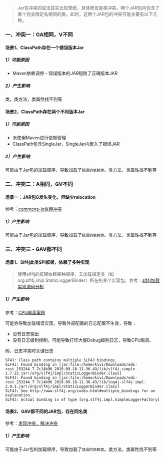 >  Jar包冲突的说法其实比较笼统，具体而言是类冲突。两个JAR包内包含了某个完全限定名相同的类。此时，这两个JAR包的冲突可能主要有以下几种。

### 一、冲突一：GA相同，V不同

#### 场景1、ClassPath存在一个错误版本Jar

##### 1）可能原因

* Maven依赖调停 - 错误版本的JAR短路了正确版本JAR

##### 2）产生影响

类，类方法，类属性找不到等

#### 场景2、ClassPath存在两个不同版本Jar

##### 1）可能原因

* 未使用Maven进行依赖管理
* ClassPath包含SingleJar，SingleJar内嵌入了错误JAR

##### 2）产生影响

可能由于Jar包的加载顺序，导致加载了`错误的依赖类`。类方法，类属性找不到等

### 二、冲突二：A相同，GV不同

#### 场景一：JAR包G发生变化，但缺少relocation

参考：[commons-io依赖冲突](../0.TroubleShooting/1.流程分析/11.commons-io依赖冲突.md)

##### 1）产生影响

可能由于Jar包的加载顺序，导致加载了`错误的依赖类`。类方法，类属性找不到等

### 三、冲突三 - GAV都不同

#### 场景1、Slf4j此类SPI框架，依赖了多种实现

> 使用slf4j的框架依赖某种顺序，去加载指定类（如org.slf4j.impl.StaticLoggerBinder）所在的某个实现包。参考：[slf4j加载实现源码分析](../9.源码/7.slf4j加载实现.md)

##### 1）产生影响

参考：[CPU飚高案例](../0.TroubleShooting/1.流程分析/5.CPU飚高排查.md)

可能会导致加载错误实现，导致外部配置的日志配置不生效，导致：

* 没有日志输出
* 没有日志级别控制，可能导致打印大量Debug级别日志，导致CPU飚高。



附，日志冲突时关键日志

```
SF4J: Class path contains multiple SLF4J bindings.                                                                                                                                                        
SLF4J: Found binding in [jar:file:/home/kivi/Downloads/edi-rest_253244_T_7c14b96_2019.09.18-11.36.43/lib/slf4j-simple-1.7.22.jar!/org/slf4j/impl/StaticLoggerBinder.class]
SLF4J: Found binding in [jar:file:/home/kivi/Downloads/edi-rest_253244_T_7c14b96_2019.09.18-11.36.43/lib/log4j-slf4j-impl-2.9.1.jar!/org/slf4j/impl/StaticLoggerBinder.class]
SLF4J: See http://www.slf4j.org/codes.html#multiple_bindings for an explanation.
SLF4J: Actual binding is of type [org.slf4j.impl.SimpleLoggerFactory]
```
#### 场景2、GAV都不同的JAR包，存在同名类

参考：[发现冲突，解决冲突](../0.TroubleShooting/1.观察日志/6.发现冲突，解决冲突.md)

##### 1）产生影响

可能由于Jar包的加载顺序，导致加载了`错误的依赖类`。类方法，类属性找不到等

